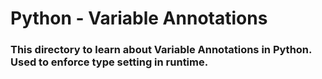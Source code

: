 # Python - Variable Annotations

### This directory to learn about Variable Annotations in Python. Used to enforce type setting in runtime.
